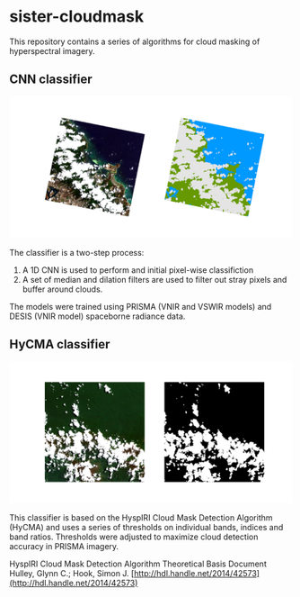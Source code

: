 # sister-cloudmask
This repository contains a series of algorithms for cloud masking of hyperspectral imagery.


## CNN classifier

![](./examples/prisma_cnn.png)

The classifier is a two-step process:
1. A 1D CNN is used to perform and initial pixel-wise classifiction
2. A set of median and dilation filters are used to filter out stray pixels and buffer around clouds.

The models were trained using PRISMA (VNIR and VSWIR models) and DESIS (VNIR model) spaceborne radiance data.

## HyCMA classifier

![](./examples/prisma_hycma.png)

This classifier is based on the HyspIRI Cloud Mask Detection Algorithm (HyCMA) and uses a series
of thresholds on individual bands, indices and band ratios. Thresholds were adjusted to maximize
cloud detection accuracy in PRISMA imagery.


HyspIRI Cloud Mask Detection Algorithm Theoretical Basis Document
Hulley, Glynn C.; Hook, Simon J.
[http://hdl.handle.net/2014/42573](http://hdl.handle.net/2014/42573)